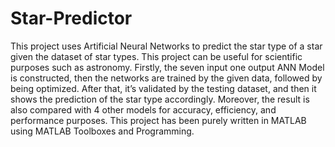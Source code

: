 # Star-Predictor
This project uses Artificial Neural Networks to predict the star type of a star given the dataset of star types. This project can be useful for scientific purposes such as astronomy. Firstly, the seven input one output ANN Model is constructed, then the networks are trained by the given data, followed by being optimized. After that, it’s validated by the testing dataset, and then it shows the prediction of the star type accordingly. Moreover, the result is also compared with 4 other models for accuracy, efficiency, and performance purposes. This project has been purely written in MATLAB using MATLAB Toolboxes and Programming. 
